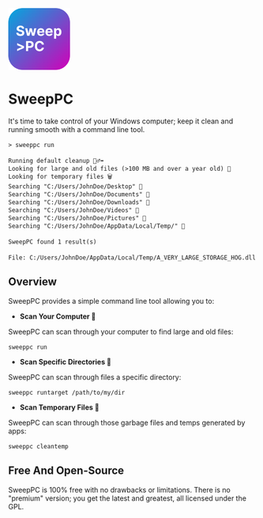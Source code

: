 <img src="resources/icons/sweep_pc_icon.svg" width="125">

# SweepPC
It's time to take control of your Windows computer; keep it clean
and running smooth with a command line tool.

```shell
> sweeppc run

Running default cleanup 🏃‍♂️‍➡️
Looking for large and old files (>100 MB and over a year old) 👴
Looking for temporary files 🗑️
Searching "C:/Users/JohnDoe/Desktop" 🔎
Searching "C:/Users/JohnDoe/Documents" 🔎
Searching "C:/Users/JohnDoe/Downloads" 🔎
Searching "C:/Users/JohnDoe/Videos" 🔎
Searching "C:/Users/JohnDoe/Pictures" 🔎
Searching "C:/Users/JohnDoe/AppData/Local/Temp/" 🔎

SweepPC found 1 result(s)

File: C:/Users/JohnDoe/AppData/Local/Temp/A_VERY_LARGE_STORAGE_HOG.dll
```

## Overview
SweepPC provides a simple command line tool allowing you to:

- **Scan Your Computer 🔎**

SweepPC can scan through your computer to find large and old files:

```
sweeppc run
```

- **Scan Specific Directories 🎯**

SweepPC can scan through files a specific directory:

```
sweeppc runtarget /path/to/my/dir
```

- **Scan Temporary Files 📂**

SweepPC can scan through those garbage files and temps generated by apps:

```
sweeppc cleantemp
```

## Free And Open-Source
SweepPC is 100% free with no drawbacks or limitations. There is no "premium" version; you get the latest and
greatest, all licensed under the GPL.

